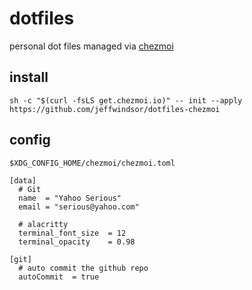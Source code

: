 # dotfiles

personal dot files managed via [chezmoi](https://www.chezmoi.io/)

## install

```
sh -c "$(curl -fsLS get.chezmoi.io)" -- init --apply https://github.com/jeffwindsor/dotfiles-chezmoi
```

## config 

```
$XDG_CONFIG_HOME/chezmoi/chezmoi.toml
```

```
[data]
  # Git
  name  = "Yahoo Serious"
  email = "serious@yahoo.com"

  # alacritty
  terminal_font_size  = 12
  terminal_opacity    = 0.98

[git]
  # auto commit the github repo
  autoCommit  = true
```
